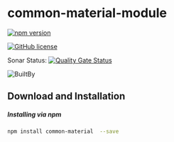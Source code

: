 # common-material-module

[![npm version](https://badge.fury.io/js/%40angular%2Fcdk.svg)](https://www.npmjs.com/package/common-material)

[![GitHub license](https://img.shields.io/badge/license-MIT-blue.svg)](https://github.com/olavoparno/jest-badges-readme/blob/master/LICENSE)

Sonar Status: [![Quality Gate Status](https://sonarcloud.io/api/project_badges/measure?project=BakhtMunirUet_common-material-module&metric=alert_status)](https://sonarcloud.io/summary/new_code?id=BakhtMunirUet_common-material-module)

![BuiltBy](https://img.shields.io/badge/TypeScript-Lovers-black.svg "img.shields.io")

## Download and Installation

##### Installing via npm

```bash
npm install common-material  --save
```
